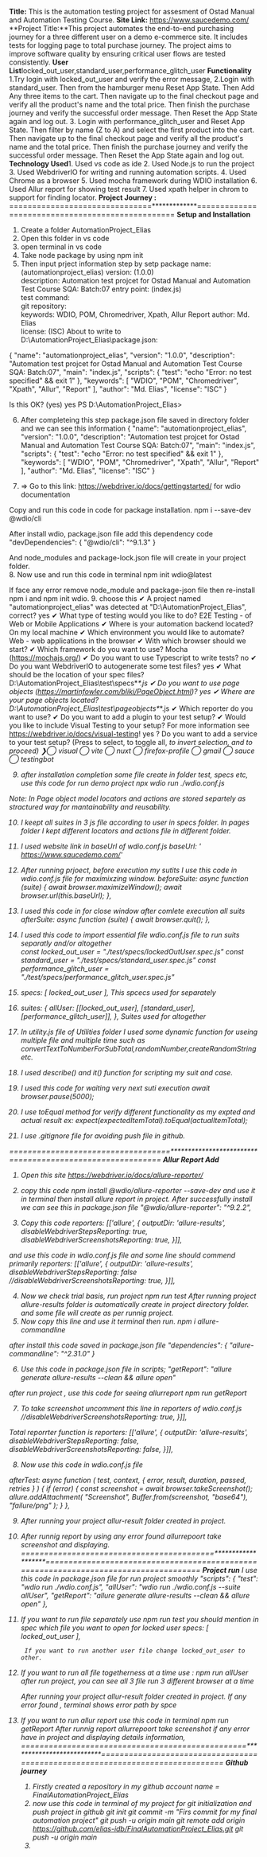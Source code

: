 **Title:** This is the automation testing project for assesment of Ostad Manual and Automation Testing Course.
**Site Link:** https://www.saucedemo.com/
**Project Title:**This project automates the end-to-end purchasing journey for a three different user on a demo e-commerce site. It includes tests for logging page to total purchase journey. The project aims to improve software quality by ensuring critical user flows are tested consistently.
**User List**locked_out_user,standard_user,performance_glitch_user
**Functionality** 1.Try login with locked_out_user and verify the error message,
                  2.Login with standard_user. Then from the hamburger menu Reset App State. Then Add Any three items to the cart. Then navigate up to the final checkout page and verify all the product's name and the total price. Then finish the purchase journey and verify the successful order message. Then Reset the App State again and log out.
                  3. Login with performance_glitch_user and Reset App State. Then filter by name (Z to A) and select the first product into the cart. Then navigate up to the final checkout page and verify all the product's name and the total price. Then finish the purchase journey and verify the successful order message. Then Reset the App State again and log out.
**Technology Used**1. Used vs code as ide
                   2. Used Node.js to run the project
                   3. Used WebdriverIO  for writing and running automation scripts.
                   4. Used Chrome as a browser
                   5. Used mocha framework during WDIO installation
                   6. Used Allur report for showing test result
                   7. Used xpath helper in chrom to support for finding locator.
**Project Journey :** 
===============================*************=================================================
**Setup and Installation**

1. Create a folder AutomationProject_Elias
2. Open this folder in vs code
3. open terminal in vs code
4. Take node package by using npm init
5. Then input prject information step by setp
package name: (automationproject_elias)
version: (1.0.0)                                                                                                                                                                                                               
description: Automation test projcet for Ostad Manual and Automation Test Course SQA: Batch:07
entry point: (index.js)                                                                                                                                                                                                        
test command:                                                                                                                                                                                                                  
git repository:                                                                                                                                                                                                                
keywords: WDIO, POM, Chromedriver, Xpath, Allur Report
author: Md. Elias                                                                                                                                                                                                              
license: (ISC)
About to write to D:\AutomationProject_Elias\package.json:

{
  "name": "automationproject_elias",
  "version": "1.0.0",
  "description": "Automation test projcet for Ostad Manual and Automation Test Course SQA: Batch:07",
  "main": "index.js",
  "scripts": {
    "test": "echo \"Error: no test specified\" && exit 1"
  },
  "keywords": [
    "WDIO",
    "POM",
    "Chromedriver",
    "Xpath",
    "Allur",
    "Report"
  ],
  "author": "Md. Elias",
  "license": "ISC"
}


Is this OK? (yes) yes
PS D:\AutomationProject_Elias>

6. After completeing this step package.json file saved in directory folder
and we can see this information
{
  "name": "automationproject_elias",
  "version": "1.0.0",
  "description": "Automation test projcet for Ostad Manual and Automation Test Course SQA: Batch:07",
  "main": "index.js",
  "scripts": {
    "test": "echo \"Error: no test specified\" && exit 1"
  },
  "keywords": [
    "WDIO",
    "POM",
    "Chromedriver",
    "Xpath",
    "Allur",
    "Report"
  ],
  "author": "Md. Elias",
  "license": "ISC"
}

7. => Go to this link: https://webdriver.io/docs/gettingstarted/
for wdio documentation

Copy and run this code in code for package installation.
npm i --save-dev @wdio/cli

After install wdio, package.json file add this dependency code
"devDependencies": {
    "@wdio/cli": "^9.1.3"
  }

And node_modules and package-lock.json file will create in your project folder.  
8. Now use and run this code in terminal
npm init wdio@latest

If face any error remove node_module and package-json file then re-install npm i and npm init wdio.
9. choose this 
✔ A project named "automationproject_elias" was detected at "D:\AutomationProject_Elias", correct? yes
✔ What type of testing would you like to do? E2E Testing - of Web or Mobile Applications
✔ Where is your automation backend located? On my local machine
✔ Which environment you would like to automate? Web - web applications in the browser
✔ With which browser should we start?
✔ Which framework do you want to use? Mocha (https://mochajs.org/)
✔ Do you want to use Typescript to write tests? no
✔ Do you want WebdriverIO to autogenerate some test files? yes
✔ What should be the location of your spec files? D:\AutomationProject_Elias\test\specs\**\*.js
✔ Do you want to use page objects (https://martinfowler.com/bliki/PageObject.html)? yes
✔ Where are your page objects located? D:\AutomationProject_Elias\test\pageobjects\**\*.js
✔ Which reporter do you want to use?
✔ Do you want to add a plugin to your test setup?
✔ Would you like to include Visual Testing to your setup? For more information see https://webdriver.io/docs/visual-testing! yes
? Do you want to add a service to your test setup? (Press <space> to select, <a> to toggle all, <i> to invert selection, and <enter> to proceed)
❯◯ visual
 ◯ vite
 ◯ nuxt
 ◯ firefox-profile
 ◯ gmail
 ◯ sauce
 ◯ testingbot

9. after installation completion some file create in folder test, specs etc, use this code for run demo project
npx wdio run ./wdio.conf.js

Note: In Page object model  locators and actions are stored separtely as stractured way for mantainability and reusability.

10. I keept all suites in 3 js file according to user in specs folder. In pages folder I kept different locators and actions file in different folder.
11. I used website link in baseUrl of wdio.conf.js
          baseUrl: ' https://www.saucedemo.com/'
12. After running prjoect, before execution my sutits I use this code in wdio.conf.js file for maximixzing window.
     beforeSuite: async function (suite) {
        await browser.maximizeWindow();
        await browser.url(this.baseUrl);
    },
13. I used this code in for close window after comlete execution all suits
     afterSuite: async function (suite) {
        await browser.quit();
    },
14. I used this code to import essential file wdio.conf.js file to run suits separatly and/or  altogether   
    const locked_out_user = "./test/specs/lockedOutUser.spec.js"
    const standard_user = "./test/specs/standard_user.spec.js"
    const performance_glitch_user = "./test/specs/performance_glitch_user.spec.js"
15. specs: [
        locked_out_user
    ], This spcecs used for separately   
16. suites: {
        allUser: [[locked_out_user], [standard_user], [performance_glitch_user]],
    }, Suites used for altogether   

 7. In utility.js file of Utilities folder I used some dynamic function for useing multiple file and multiple time such as 
    convertTextToNumberForSubTotal,randomNumber,createRandomString etc.  
18. I used describe() and it()  function for scripting my suit and case.  
19. I used this code for waiting very next  suti execution 
        await browser.pause(5000);
20. I use toEqual method for verify different functionality as my expted and actual result
    ex: expect(expectedItemTotal).toEqual(actualItemTotal);   
21. I use .gitignore file for avoiding push file in github.

===================================*************************=================================
**Allur Report Add**
1. Open this site https://webdriver.io/docs/allure-reporter/
2. copy this code npm install @wdio/allure-reporter --save-dev and use it in terminal then install allure report in project.
After successfully install we can see this in package.json file "@wdio/allure-reporter": "^9.2.2",

3. Copy this code reporters: [['allure', { outputDir: 'allure-results', disableWebdriverStepsReporting: true, disableWebdriverScreenshotsReporting: true, }]],

and use this code in wdio.conf.js file and some line should commend primarily reporters: [['allure', { outputDir: 'allure-results', disableWebdriverStepsReporting: false //disableWebdriverScreenshotsReporting: true, }]],

4. Now we check trial basis, run project npm run test After running project allure-results folder is automatically create in project directory folder. and some file will create as per runnig project.
5. Now copy this line and use it terminal then run. npm i allure-commandline

after install this code saved in package.json file "dependencies": { "allure-commandline": "^2.31.0" }

6. Use this code in package.json file in scripts; "getReport": "allure generate allure-results --clean && allure open"

after run project , use this code for seeing allurreport
npm run getReport

7. To take screenshot uncomment this line in reporters of wdio.conf.js
//disableWebdriverScreenshotsReporting: true, }]],

Total reporrter function is
  reporters: [['allure', { 
        outputDir: 'allure-results',
        disableWebdriverStepsReporting: false,
        disableWebdriverScreenshotsReporting: false,
     }]],


8. Now use this code in wdio.conf.js file 

 afterTest: async function (
    test,
    context,
    { error, result, duration, passed, retries }
  ) {
    if (error) {
      const screenshot = await browser.takeScreenshot();
      allure.addAttachment(
        "Screenshot",
        Buffer.from(screenshot, "base64"),
        "failure/png"
      );
    }
},

9. After running your project allur-result folder created in project.
10. After runnig report by using  any error found allurrepoort take screenshot and displaying.
==========================================*******************=====================================================================================
**Project run**
I use this code in package.json file for run project smoothly
     "scripts": {
    "test": "wdio run ./wdio.conf.js",
    "allUser": "wdio run ./wdio.conf.js --suite allUser",
    "getReport": "allure generate allure-results --clean && allure open"
  },
1. If you want to run file separately use 
    npm run test
    you should mention in spec which file you want to open
        for locked user 
             specs: [
        locked_out_user
        ],

        If you want to run another user file change locked_out_user to other.
2. If you want to run all file togetherness at a time use :
        npm run allUser
        after run project, you can see all 3 file run 3 different browser at a time  
              
     After running your project allur-result folder created in project. If any error found , terminal shows error path by spce
3. If you want to run allur report use this code in terminal
   npm run getReport
    After runnig report  allurrepoort take screenshot if any error have in project and displaying details information,
=================================================**************************==============================================================================
**Github journey**
   1. Firstly created a repository in my github account  name = FinalAutomationProject_Elias
   2. now use this code in terminal of my project for git initialization and push project in github
        git init 
        git commit -m "Firs commit for my final automation project"
        git push -u origin main
        git remote add origin https://github.com/elias-idb/FinalAutomationProject_Elias.git
        git push -u origin main
   3.     


